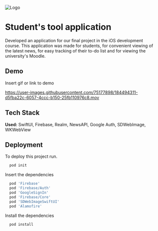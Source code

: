
![Logo](https://i.postimg.cc/4NytPFPB/students.png)


# Student's tool application

Developed an application for our final project in the iOS development course. This application was made for students, for convenient viewing of the latest news, for easy tracking of their to-do list and for viewing the university's Moodle.

## Demo

Insert gif or link to demo


https://user-images.githubusercontent.com/75177898/184494311-d5fba22c-6057-4ccc-b150-25fb110976c8.mov



## Tech Stack

**Used:** SwiftUI, Firebase, Realm, NewsAPI, Google Auth, SDWebImage, WKWebView


## Deployment

To deploy this project run.

```bash
  pod init
```
Insert the dependencies
```bash
  pod 'Firebase'
  pod 'Firebase/Auth'
  pod 'GoogleSignIn'
  pod 'Firebase/Core' 
  pod 'SDWebImageSwiftUI'
  pod 'Alamofire'
```

Install the dependencies
```bash
  pod install
```


